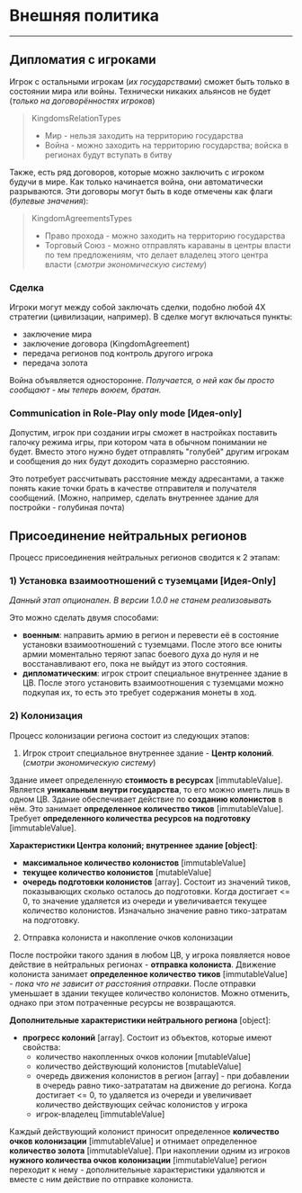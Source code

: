 # Внешняя политика

---

## Дипломатия с игроками

Игрок с остальными игрокам (*их государствами*) сможет быть только в состоянии мира 
или войны. Технически никаких альянсов не будет (*только на договорённостях игроков*)

> KingdomsRelationTypes
> - Мир - нельзя заходить на территорию государства
> - Война - можно заходить на территорию государства; войска в регионах будут вступать 
> в битву

Также, есть ряд договоров, которые можно заключить с игроком будучи в мире. Как только 
начинается война, они автоматически разрываются. Эти договоры могут быть в коде отмечены 
как флаги (*булевые значения*):

> KingdomAgreementsTypes
> - Право прохода - можно заходить на территорию государства
> - Торговый Союз - можно отправлять караваны в центры власти по тем предложениям, что 
> делает владелец этого центра власти (*смотри экономическую систему*)

### Сделка

Игроки могут между собой заключать сделки, подобно любой 4Х стратегии (цивилизации, 
например). В сделке могут включаться пункты:

- заключение мира
- заключение договора (KingdomAgreement) 
- передача регионов под контроль другого игрока
- передача золота

Война объявляется односторонне. *Получается, о ней как бы просто сообщают - мы теперь 
воюем, братан.*

### Communication in Role-Play only mode [Идея-only]

Допустим, игрок при создании игры сможет в настройках поставить галочку режима игры, при 
котором чата в обычном понимании не будет. Вместо этого нужно будет отправлять "голубей" 
другим игрокам и сообщения до них будут доходить соразмерно расстоянию.

Это потребует рассчитывать расстояние между адресантами, а также понять какие точки брать 
в качестве отправителя и получателя сообщений. (Можно, например, сделать внутреннее здание 
для постройки - голубиная почта)

## Присоединение нейтральных регионов

Процесс присоединения нейтральных регионов сводится к 2 этапам:

### 1) Установка взаимоотношений с туземцами [Идея-Only]

*Данный этап опционален. В версии 1.0.0 не станем реализовывать*

Это можно сделать двумя способами:

- **военным**: направить армию в регион и перевести её в состояние установки взаимоотношений с 
туземцами. После этого все юниты армии моментально теряют запас боевого духа до нуля и не 
восстанавливают его, пока не выйдут из этого состояния.
- **дипломатическим**: игрок строит специальное внутреннее здание в ЦВ. После этого установить 
взаимоотношения с туземцами можно подкупая их, то есть это требует содержания монеты в ход.

### 2) Колонизация

Процесс колонизации региона состоит из следующих этапов:

1) Игрок строит специальное внутреннее здание - **Центр колоний**. (*смотри экономическую систему*)

Здание имеет определенную **стоимость в ресурсах** [immutableValue]. Является **уникальным внутри 
государства**, то его можно иметь лишь в одном ЦВ. Здание обеспечивает действие по **созданию 
колонистов** в нём. Это занимает **определенное количество тиков** [immutableValue]. Требует 
**определенного количества ресурсов на подготовку** [immutableValue].

**Характеристики Центра колоний; внутреннее здание [object]**:
- **максимальное количество колонистов** [immutableValue]
- **текущее количество колонистов** [mutableValue]
- **очередь подготовки колонистов** [array]. Состоит из значений тиков, показывающих сколько 
  осталось до подготовки. Когда достигает <= 0, то значение удаляется из очереди и увеличивается 
  текущее количество колонистов. Изначально значение равно тико-затратам на подготовку.

2) Отправка колониста и накопление очков колонизации

После постройки такого здания в любом ЦВ, у игрока появляется новое действие в нейтральных регионах 
\- **отправка колониста**. Движение колониста занимает **определенное количество тиков** 
[immutableValue] - *пока что не зависит от расстояния отправки*. После отправки уменьшает в здании 
текущее количество колонистов. Можно отменить, однако при этом потраченные ресурсы не возвращаются.

**Дополнительные характеристики нейтрального региона** [object]:
- **прогресс колоний** [array]. Состоит из объектов, которые имеют свойства:
  - количество накопленных очков колонии [mutableValue]
  - количество действующий колонистов [mutableValue]
  - очередь движения колонистов в регион [array] - при добавлении в очередь равно тико-затрататам
    на движение до региона. Когда достигает <= 0, то удаляется из очереди и увеличивает количество
    действующих сейчас колонистов у игрока
  - игрок-владелец [immutableValue]

Каждый действующий колонист приносит определенное **количество очков колонизации** [immutableValue]
и отнимает определенное **количество золота** [immutableValue]. При накоплении одним из игроков 
**нужного количества очков колонизации** [immutableValue] регион переходит к нему - дополнительные 
характеристики удаляются и вместе с ним действие по отправке колониста.
